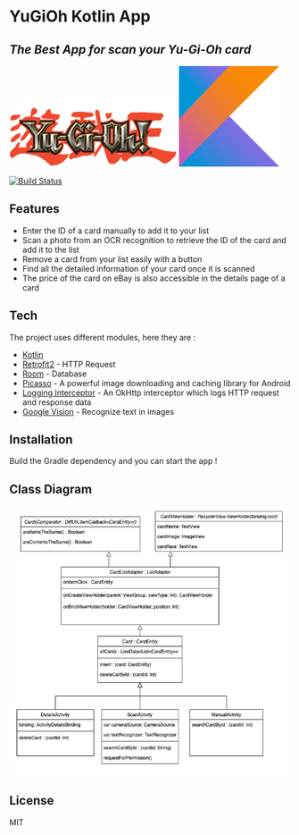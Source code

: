 # YuGiOh Kotlin App
## _The Best App for scan your Yu-Gi-Oh card_

![YuGiOh Logo](logo.png)
![Kotlin Logo](kotlinlogo.png)


[![Build Status](https://travis-ci.org/joemccann/dillinger.svg?branch=master)](https://travis-ci.org/joemccann/dillinger)

## Features

- Enter the ID of a card manually to add it to your list
- Scan a photo from an OCR recognition to retrieve the ID of the card and add it to the list
- Remove a card from your list easily with a button
- Find all the detailed information of your card once it is scanned
- The price of the card on eBay is also accessible in the details page of a card

## Tech

The project uses different modules, here they are :

- [Kotlin](https://kotlinlang.org/)
- [Retrofit2](https://square.github.io/retrofit/) - HTTP Request
- [Room](https://developer.android.com/training/data-storage/room) - Database
- [Picasso](https://square.github.io/picasso/) - A powerful image downloading and caching library for Android
- [Logging Interceptor](https://github.com/square/okhttp/tree/master/okhttp-logging-interceptor) - An OkHttp interceptor which logs HTTP request and response data
- [Google  Vision](https://developers.google.com/ml-kit/vision/text-recognition/android) - Recognize text in images

## Installation

Build the Gradle dependency and you can start  the app !

## Class Diagram

![Class Diagram](diagramme.png)

## License

MIT
